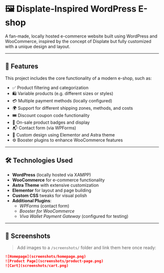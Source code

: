# 🖼️ Displate-Inspired WordPress E-shop

A fan-made, locally hosted e-commerce website built using WordPress and WooCommerce, inspired by the concept of Displate but fully customized with a unique design and layout.

---

## 🚀 Features

This project includes the core functionality of a modern e-shop, such as:

- ✅ Product filtering and categorization
- 🛍️ Variable products (e.g. different sizes or styles)
- 💳 Multiple payment methods (locally configured)
- 🌍 Support for different shipping zones, methods, and costs
- 🎟️ Discount coupon code functionality
- 🔖 On-sale product badges and display
- 📬 Contact form (via WPForms)
- 🧩 Custom design using Elementor and Astra theme
- ⚙️ Booster plugins to enhance WooCommerce features

---

## 🛠️ Technologies Used

- **WordPress** (locally hosted via XAMPP)
- **WooCommerce** for e-commerce functionality
- **Astra Theme** with extensive customization
- **Elementor** for layout and page building
- **Custom CSS** tweaks for visual polish
- **Additional Plugins**:
  - *WPForms* (contact form)
  - *Booster for WooCommerce*
  - *Viva Wallet Payment Gateway* (configured for testing)

---

## 📸 Screenshots

> Add images to a `/screenshots/` folder and link them here once ready:

```markdown
![Homepage](screenshots/homepage.png)
![Product Page](screenshots/product-page.png)
![Cart](screenshots/cart.png)
